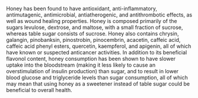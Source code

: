 



Honey has been found to have antioxidant, anti-inflammatory, antimutagenic, antimicrobial, antiatherogenic, and antithrombotic effects, as well as wound healing properties. Honey is composed primarily of the sugars levulose, dextrose, and maltose, with a small fraction of sucrose, whereas table sugar consists of sucrose. Honey also contains chrysin, galangin, pinobanksin, pinostrobin, pinocembrin, acacetin, caffeic acid, caffeic acid phenyl esters, quercetin, kaempferol, and apigenin, all of which have known or suspected anticancer activities. In addition to its beneficial flavonol content, honey consumption has been shown to have slower uptake into the bloodstream (making it less likely to cause an overstimulation of insulin production) than sugar, and to result in lower blood glucose and triglyceride levels than sugar consumption, all of which may mean that using honey as a sweetener instead of table sugar could be beneficial to overall health.

